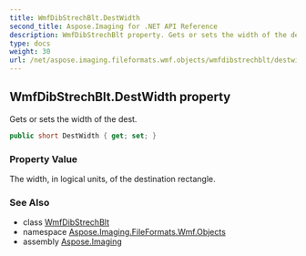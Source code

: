 ```yaml
---
title: WmfDibStrechBlt.DestWidth
second_title: Aspose.Imaging for .NET API Reference
description: WmfDibStrechBlt property. Gets or sets the width of the dest
type: docs
weight: 30
url: /net/aspose.imaging.fileformats.wmf.objects/wmfdibstrechblt/destwidth/
---
```

## WmfDibStrechBlt.DestWidth property

Gets or sets the width of the dest.

```csharp
public short DestWidth { get; set; }
```

### Property Value

The width, in logical units, of the destination rectangle.

### See Also

* class [WmfDibStrechBlt](../)
* namespace [Aspose.Imaging.FileFormats.Wmf.Objects](../../wmfdibstrechblt/)
* assembly [Aspose.Imaging](../../../)


